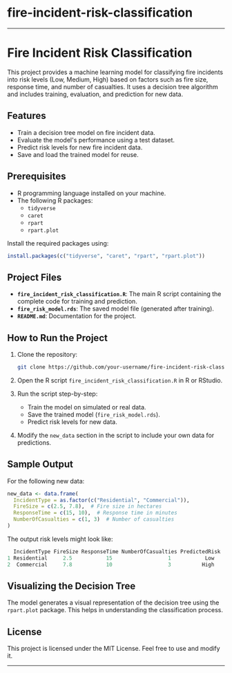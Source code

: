 # fire-incident-risk-classification

---

# Fire Incident Risk Classification

This project provides a machine learning model for classifying fire incidents into risk levels (Low, Medium, High) based on factors such as fire size, response time, and number of casualties. It uses a decision tree algorithm and includes training, evaluation, and prediction for new data.

## Features
- Train a decision tree model on fire incident data.
- Evaluate the model's performance using a test dataset.
- Predict risk levels for new fire incident data.
- Save and load the trained model for reuse.

## Prerequisites
- R programming language installed on your machine.
- The following R packages:
  - `tidyverse`
  - `caret`
  - `rpart`
  - `rpart.plot`

Install the required packages using:
```R
install.packages(c("tidyverse", "caret", "rpart", "rpart.plot"))
```

## Project Files
- **`fire_incident_risk_classification.R`**: The main R script containing the complete code for training and prediction.
- **`fire_risk_model.rds`**: The saved model file (generated after training).
- **`README.md`**: Documentation for the project.

## How to Run the Project

1. Clone the repository:
   ```bash
   git clone https://github.com/your-username/fire-incident-risk-classification.git
   ```
2. Open the R script `fire_incident_risk_classification.R` in R or RStudio.
3. Run the script step-by-step:
   - Train the model on simulated or real data.
   - Save the trained model (`fire_risk_model.rds`).
   - Predict risk levels for new data.

4. Modify the `new_data` section in the script to include your own data for predictions.

## Sample Output
For the following new data:
```R
new_data <- data.frame(
  IncidentType = as.factor(c("Residential", "Commercial")),
  FireSize = c(2.5, 7.8),  # Fire size in hectares
  ResponseTime = c(15, 10),  # Response time in minutes
  NumberOfCasualties = c(1, 3)  # Number of casualties
)
```

The output risk levels might look like:
```R
  IncidentType FireSize ResponseTime NumberOfCasualties PredictedRisk
1 Residential     2.5           15                  1           Low
2  Commercial     7.8           10                  3          High
```

## Visualizing the Decision Tree
The model generates a visual representation of the decision tree using the `rpart.plot` package. This helps in understanding the classification process.

## License
This project is licensed under the MIT License. Feel free to use and modify it.

---
